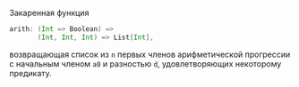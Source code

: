 Закаренная функция
```scala
arith: (Int => Boolean) => 
       (Int, Int, Int) => List[Int],
```       
возвращающая список из `n` первых членов арифметической прогрессии 
с начальным членом `a0` и разностью `d`, удовлетворяющих некоторому предикату.
